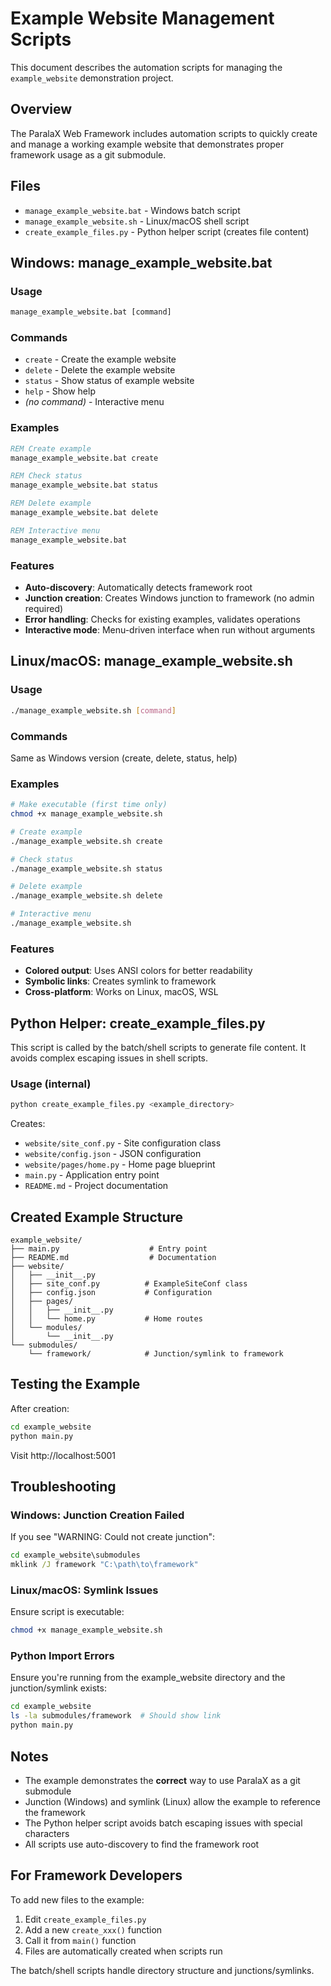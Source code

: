 # Example Website Management Scripts

This document describes the automation scripts for managing the `example_website` demonstration project.

## Overview

The ParalaX Web Framework includes automation scripts to quickly create and manage a working example website that demonstrates proper framework usage as a git submodule.

## Files

- `manage_example_website.bat` - Windows batch script
- `manage_example_website.sh` - Linux/macOS shell script  
- `create_example_files.py` - Python helper script (creates file content)

## Windows: manage_example_website.bat

### Usage

```cmd
manage_example_website.bat [command]
```

### Commands

- `create` - Create the example website
- `delete` - Delete the example website
- `status` - Show status of example website
- `help` - Show help
- *(no command)* - Interactive menu

### Examples

```cmd
REM Create example
manage_example_website.bat create

REM Check status
manage_example_website.bat status

REM Delete example
manage_example_website.bat delete

REM Interactive menu
manage_example_website.bat
```

### Features

- **Auto-discovery**: Automatically detects framework root
- **Junction creation**: Creates Windows junction to framework (no admin required)
- **Error handling**: Checks for existing examples, validates operations
- **Interactive mode**: Menu-driven interface when run without arguments

## Linux/macOS: manage_example_website.sh

### Usage

```bash
./manage_example_website.sh [command]
```

### Commands

Same as Windows version (create, delete, status, help)

### Examples

```bash
# Make executable (first time only)
chmod +x manage_example_website.sh

# Create example
./manage_example_website.sh create

# Check status
./manage_example_website.sh status

# Delete example
./manage_example_website.sh delete

# Interactive menu
./manage_example_website.sh
```

### Features

- **Colored output**: Uses ANSI colors for better readability
- **Symbolic links**: Creates symlink to framework
- **Cross-platform**: Works on Linux, macOS, WSL

## Python Helper: create_example_files.py

This script is called by the batch/shell scripts to generate file content. It avoids complex escaping issues in shell scripts.

### Usage (internal)

```python
python create_example_files.py <example_directory>
```

Creates:
- `website/site_conf.py` - Site configuration class
- `website/config.json` - JSON configuration
- `website/pages/home.py` - Home page blueprint
- `main.py` - Application entry point
- `README.md` - Project documentation

## Created Example Structure

```
example_website/
├── main.py                    # Entry point
├── README.md                  # Documentation
├── website/
│   ├── __init__.py
│   ├── site_conf.py          # ExampleSiteConf class
│   ├── config.json           # Configuration
│   ├── pages/
│   │   ├── __init__.py
│   │   └── home.py           # Home routes
│   └── modules/
│       └── __init__.py
└── submodules/
    └── framework/            # Junction/symlink to framework
```

## Testing the Example

After creation:

```bash
cd example_website
python main.py
```

Visit http://localhost:5001

## Troubleshooting

### Windows: Junction Creation Failed

If you see "WARNING: Could not create junction":

```cmd
cd example_website\submodules
mklink /J framework "C:\path\to\framework"
```

### Linux/macOS: Symlink Issues

Ensure script is executable:

```bash
chmod +x manage_example_website.sh
```

### Python Import Errors

Ensure you're running from the example_website directory and the junction/symlink exists:

```bash
cd example_website
ls -la submodules/framework  # Should show link
python main.py
```

## Notes

- The example demonstrates the **correct** way to use ParalaX as a git submodule
- Junction (Windows) and symlink (Linux) allow the example to reference the framework
- The Python helper script avoids batch escaping issues with special characters
- All scripts use auto-discovery to find the framework root

## For Framework Developers

To add new files to the example:

1. Edit `create_example_files.py`
2. Add a new `create_xxx()` function
3. Call it from `main()` function
4. Files are automatically created when scripts run

The batch/shell scripts handle directory structure and junctions/symlinks.
